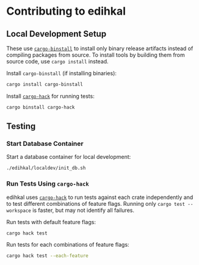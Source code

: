 # Contributing to edihkal

## Local Development Setup

These use [`cargo-binstall`](https://crates.io/crates/cargo-binstall) to install only binary release artifacts instead of compiling packages from source.
To install tools by building them from source code, use `cargo install` instead.

Install `cargo-binstall` (if installing binaries):
```sh
cargo install cargo-binstall
```

Install [`cargo-hack`](https://crates.io/crates/cargo-hack) for running tests:
```sh
cargo binstall cargo-hack
```

## Testing

### Start Database Container

Start a database container for local development:

```sh
./edihkal/localdev/init_db.sh
```

### Run Tests Using `cargo-hack`

edihkal uses [`cargo-hack`](https://crates.io/crates/cargo-hack) to run tests against each crate independently and to test different combinations of feature flags.
Running only `cargo test --workspace` is faster, but may not identify all failures.

Run tests with default feature flags:

```sh
cargo hack test
```

Run tests for each combinations of feature flags:

```sh
cargo hack test --each-feature
```
